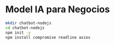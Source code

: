 # Model IA para Negocios

```bash
mkdir chatbot-nodejs
cd chatbot-nodejs
npm init -y
npm install compromise readline axios
